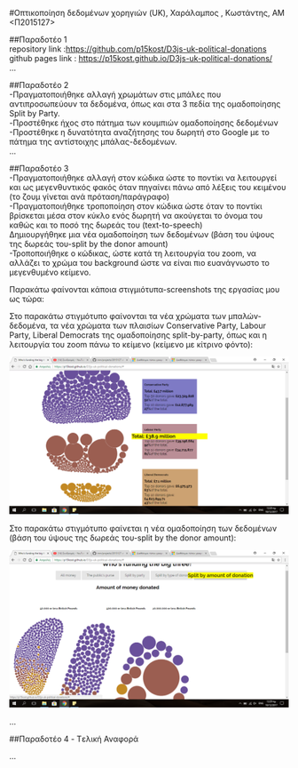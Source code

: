 #Οπτικοποίηση δεδομένων χορηγιών (UK), Χαράλαμπος , Κωστάντης, ΑΜ <Π2015127>

##Παραδοτέο 1  <br />
repository link :https://github.com/p15kost/D3js-uk-political-donations  <br />
github pages link : https://p15kost.github.io/D3js-uk-political-donations/   <br />
...

##Παραδοτέο 2 <br />
-Πραγματοποιήθηκε αλλαγή χρωμάτων στις μπάλες που αντιπροσωπεύουν τα δεδομένα, όπως και στα 3 πεδία της ομαδοποίησης Split by Party. <br />
-Προστέθηκε ήχος στο πάτημα των κουμπιών ομαδοποίησης δεδομένων <br />
-Προστέθηκε η δυνατότητα αναζήτησης του δωρητή στο Google με το πάτημα της αντίστοιχης μπάλας-δεδομένων. <br />
...

##Παραδοτέο 3 <br />
-Πραγματοποιήθηκε αλλαγή στον κώδικα ώστε το ποντίκι να λειτουργεί και ως μεγενθυντικός φακός όταν πηγαίνει πάνω από λέξεις του κειμένου (το ζουμ γίνεται ανά πρόταση/παράγραφο) <br />
-Πραγματοποιήθηκε τροποποίηση στον κώδικα ώστε όταν το ποντίκι βρίσκεται μέσα στον κύκλο ενός δωρητή να ακούγεται το όνομα του καθώς και το ποσό της δωρεάς του (text-to-speech) <br />
Δημιουργήθηκε μια νέα ομαδοποίηση των δεδομένων (βάση του ύψους της δωρεάς του-split by the donor amount) <br />
-Τροποποιήθηκε ο κώδικας, ώστε κατά τη λειτουργία του zoom, να αλλάζει το χρώμα του background ώστε να είναι πιο ευανάγνωστο το μεγενθυμένο κείμενο. <br />

Παρακάτω φαίνονται κάποια στιγμιότυπα-screenshots της εργασίας μου ως τώρα:

Στο παρακάτω στιγμότυπο φαίνονται τα νέα χρώματα των μπαλών-δεδομένα, τα νέα χρώματα των πλαισίων Conservative Party, Labour Party, Liberal Democrats της ομαδοποίησης split-by-party, όπως και η λειτουργία  του zoom πάνω το κείμενο (κείμενο με κίτρινο φόντο): </br>

![ScreenShot](Screenshot_5.png)</br>

Στο παρακάτω στιγμότυπο φαίνεται η νέα ομαδοποίηση των δεδομένων (βάση του ύψους της δωρεάς του-split by the donor amount): </br>

![ScreenShot](Screenshot_6.png)</br>

...

##Παραδοτέο 4 - Tελική Αναφορά

...
